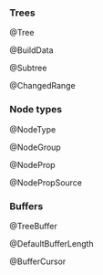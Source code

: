 ### Trees

@Tree

@BuildData

@Subtree

@ChangedRange

### Node types

@NodeType

@NodeGroup

@NodeProp

@NodePropSource

### Buffers

@TreeBuffer

@DefaultBufferLength

@BufferCursor
